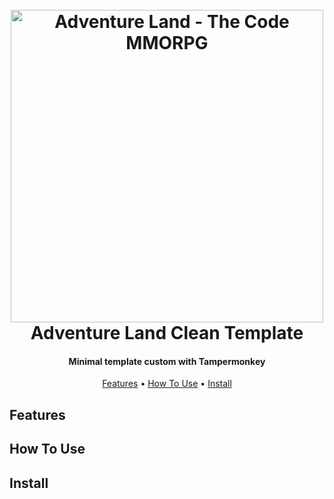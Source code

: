 <h1 align="center">
  <br>
  <a href="https://store.steampowered.com/app/777150/Adventure_Land__The_Code_MMORPG/"><img src="https://steamcdn-a.akamaihd.net/steam/apps/777150/capsule_616x353.jpg?t=1549854220" alt="Adventure Land - The Code MMORPG" width="500"></a>
  <br>
  Adventure Land Clean Template
  <br>
</h1>

<h4 align="center">Minimal template custom with Tampermonkey</h4>

<p align="center">
  <a href="#key-features">Features</a> •
  <a href="#how-to-use">How To Use</a> •
  <a href="#download">Install</a>
</p>

## Features

## How To Use

## Install